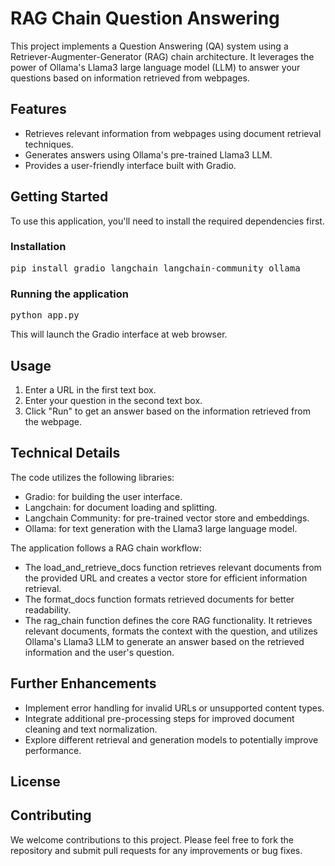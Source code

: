<!DOCTYPE html>
<html lang="en">
<head>
<meta charset="UTF-8">
<meta name="viewport" content="width=device-width, initial-scale=1.0">
<title>RAG Chain Question Answering</title>
</head>
<body>
<h1>RAG Chain Question Answering</h1>

<p>This project implements a Question Answering (QA) system using a Retriever-Augmenter-Generator (RAG) chain architecture. It leverages the power of Ollama's Llama3 large language model (LLM) to answer your questions based on information retrieved from webpages.</p>

<h2>Features</h2>

<ul>
<li>Retrieves relevant information from webpages using document retrieval techniques.</li>
<li>Generates answers using Ollama's pre-trained Llama3 LLM.</li>
<li>Provides a user-friendly interface built with Gradio.</li>
</ul>

<h2>Getting Started</h2>

<p>To use this application, you'll need to install the required dependencies first.</p>

<h3>Installation</h3>

<pre>pip install gradio langchain langchain-community ollama</pre>

<h3>Running the application</h3>

<pre>python app.py</pre>

This will launch the Gradio interface at web browser.

<h2>Usage</h2>

<ol>
<li>Enter a URL in the first text box.</li>
<li>Enter your question in the second text box.</li>
<li>Click "Run" to get an answer based on the information retrieved from the webpage.</li>
</ol>

<h2>Technical Details</h2>

<p>The code utilizes the following libraries:</p>

<ul>
<li>Gradio: for building the user interface.</li>
<li>Langchain: for document loading and splitting.</li>
<li>Langchain Community: for pre-trained vector store and embeddings.</li>
<li>Ollama: for text generation with the Llama3 large language model.</li>
</ul>

<p>The application follows a RAG chain workflow:</p>

<ul>
<li>The load_and_retrieve_docs function retrieves relevant documents from the provided URL and creates a vector store for efficient information retrieval.</li>
<li>The format_docs function formats retrieved documents for better readability.</li>
<li>The rag_chain function defines the core RAG functionality. It retrieves relevant documents, formats the context with the question, and utilizes Ollama's Llama3 LLM to generate an answer based on the retrieved information and the user's question.</li>
</ul>

<h2>Further Enhancements</h2>

<ul>
<li>Implement error handling for invalid URLs or unsupported content types.</li>
<li>Integrate additional pre-processing steps for improved document cleaning and text normalization.</li>
<li>Explore different retrieval and generation models to potentially improve performance.</li>
</ul>

<h2>License</h2>

<h2>Contributing</h2>

We welcome contributions to this project. Please feel free to fork the repository and submit pull requests for any improvements or bug fixes.

</body>
</html>

